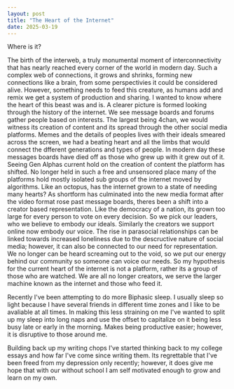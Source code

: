 ```yaml
---
layout: post
title: "The Heart of the Internet"
date: 2025-03-19
---
```

Where is it?

The birth of the interweb, a truly monumental moment of interconnectivity that has nearly reached every corner of the world in modern day. Such a complex web of connections, it grows and shrinks, forming new connections like a brain, from some perspectivies it could be considered alive. However, something needs to feed this creature, as humans add and remix we get a system of production and sharing. I wanted to know where the heart of this beast was and is. A clearer picture is formed looking through the history of the internet. We see message boards and forums gather people based on interests. The largest being 4chan, we would witness its creation of content and its spread through the other social media platforms. Memes and the details of peoples lives with their ideals smeared across the screen, we had a beating heart and all the limbs that would connect the dfferent generations and types of people. In modern day these messages boards have died off as those who grew up with it grew out of it. Seeing Gen Alphas current hold on the creation of content the platform has shifted. No longer held in such a free and unsensored place many of the platforms hold mostly isolated sub groups of the internet moved by algorithms. Like an octopus, has the internet grown to a state of needing many hearts? As shortform has culminated into the new media format after the video format rose past message boards, theres been a shift into a creator based representation. Like the democracy of a nation, its grown too large for every person to vote on every decision. So we pick our leaders, who we believe to embody our ideals. Similarly the creators we support online now embody our voice. The rise in parasocial relationships can be linked towards increased loneliness due to the descructive nature of social media; however, it can also be connected to our need for representation. We no longer can be heard screaming out to the void, so we put our energy behind our community so someone can voice our needs. So my hypothesis for the current heart of the internet is not a platform, rather its a group of those who are watched. We are all no longer creators, we serve the larger machine known as the internet and those who feed it. 

Recently I've been attempting to do more Biphasic sleep. I usually sleep so light because I have several friends in different time zones and I like to be avaliable at all times. In making this less straining on me I've wanted to split up my sleep into long naps and use the offset to capitalize on it being less busy late or early in the morning. Makes being productive easier; however, it is disruptive to those around me. 

Building back up my writing chops I've started thinking back to my college essays and how far I've come since writing them. Its regrettable that I've been freed from my depression only recently; however, it does give me hope that with our without school I am self motivated enough to grow and learn on my own. 








